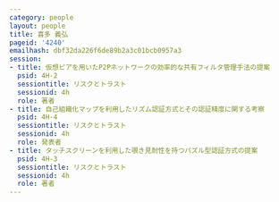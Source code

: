 ```yaml
---
category: people
layout: people
title: 喜多 義弘
pageid: '4240'
emailhash: dbf32da226f6de89b2a3c01bcb0957a3
session:
- title: 仮想ピアを用いたP2Pネットワークの効率的な共有フィルタ管理手法の提案
  psid: 4H-2
  sessiontitle: リスクとトラスト
  sessionid: 4h
  role: 著者
- title: 自己組織化マップを利用したリズム認証方式とその認証精度に関する考察
  psid: 4H-4
  sessiontitle: リスクとトラスト
  sessionid: 4h
  role: 発表者
- title: タッチスクリーンを利用した覗き見耐性を持つパズル型認証方式の提案
  psid: 4H-3
  sessiontitle: リスクとトラスト
  sessionid: 4h
  role: 著者
---
```

